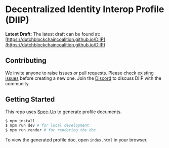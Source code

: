 # Decentralized Identity Interop Profile (DIIP)

**Latest Draft:**
The latest draft can be found at:
[https://dutchblockchaincoalition.github.io/DIIP](https://dutchblockchaincoalition.github.io/DIIP)


## Contributing

We invite anyone to raise issues or pull requests. Please check [existing issues](https://github.com/DutchBlockchainCoalition/DIIP/issues) before creating a new one. Join the [Discord](https://discord.gg/fvtPVzKv) to discuss DIIP with the community.

## Getting Started

This repo uses [Spec-Up]((https://github.com/decentralized-identity/spec-up)) to generate profile documents.

```bash
$ npm install
$ npm run dev # for local development
$ npm run render # for rendering the doc
```

To view the generated profile doc, open `index.html` in your browser.

